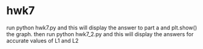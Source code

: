 # hwk7
run python hwk7.py and this will display the answer to part a and plt.show() the graph.
then run python hwk7_2.py and this will display the answers for accurate values of L1 and L2

